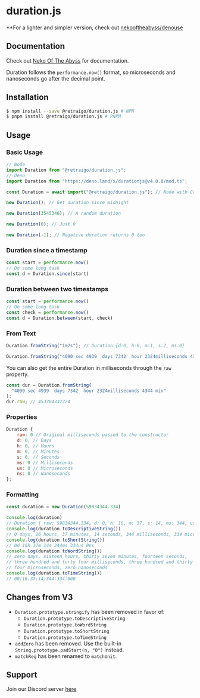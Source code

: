 # duration.js
**For a lighter and simpler version, check out [nekooftheabyss/denouse](https://github.com/nekooftheabyss/denouse)

## Documentation
Check out [Neko Of The Abyss](https://docs.nekooftheabyss.moe/duration) for documentation.

Duration follows the `performance.now()` format, so microseconds and nanoseconds go after the decimal point.

## Installation

```bash
$ npm install --save @retraigo/duration.js # NPM
$ pnpm install @retraigo/duration.js # PNPM
```

## Usage

### Basic Usage

```js
// Node
import Duration from "@retraigo/duration.js"; 
// Deno
import Duration from "https://deno.land/x/durationjs@v4.0.0/mod.ts"; 

const Duration = await import("@retraigo/duration.js"); // Node with CommonJS

new Duration(); // Get duration since midnight

new Duration(3545346); // A random duration

new Duration(0); // Just 0

new Duration(-1); // Negative duration returns 0 too
```

### Duration since a timestamp
```ts
const start = performance.now()
// Do some long task
const d = Duration.since(start)
```

### Duration between two timestamps
```ts
const start = performance.now()
// Do some long task
const check = performance.now()
const d = Duration.between(start, check)
```

### From Text

```js
Duration.fromString("1m2s"); // Duration {d:0, h:0, m:1, s:2, ms:0}

Duration.fromString("4090 sec 4939  days 7342  hour 2324milliseconds 4344 min"); // // Duration {d: 5246, h: 13, m: 52, s: 12, ms: 324 }
```

You can also get the entire Duration in milliseconds through the `raw` property.

```js
const dur = Duration.fromString(
  "4090 sec 4939  days 7342  hour 2324milliseconds 4344 min"
);
dur.raw; // 453304332324
```

### Properties

```js
Duration {
    raw: 0 // Original milliseconds passed to the constructor
    d: 0, // Days
    h: 0, // Hours
    m: 0, // Minutes
    s: 0, // Seconds
    ms: 0 // Milliseconds
    us: 0 // Microseconds
    ns: 0 // Nanoseconds
};
```

### Formatting

```ts
const duration = new Duration(59834344.334)

console.log(duration)
// Duration { raw: 59834344.334, d: 0, h: 16, m: 37, s: 14, ms: 344, us: 334, ns: 0 }
console.log(duration.toDescriptiveString())
// 0 days, 16 hours, 37 minutes, 14 seconds, 344 milliseconds, 334 microseconds, 0 nanoseconds
console.log(duration.toShortString())
// 0d 16h 37m 14s 344ms 334us 0ns
console.log(duration.toWordString())
// zero days, sixteen hours, thirty seven minutes, fourteen seconds, 
// three hundred and forty four milliseconds, three hundred and thirty 
// four microseconds, zero nanoseconds
console.log(duration.toTimeString())
// 00:16:37:14:344:334:000
```


## Changes from V3

- `Duration.prototype.stringify` has been removed in favor of:
  - `Duration.prototype.toDescriptiveString`
  - `Duration.prototype.toWordString`
  - `Duration.prototype.toShortString`
  - `Duration.prototype.toTimeString`
- `addZero` has been removed. Use the built-in `String.prototype.padStart(n, "0")` instead.
- `matchReg` has been renamed to `matchUnit`.

## Support
Join our Discord server [here](https://discord.gg/A69vvdK)
